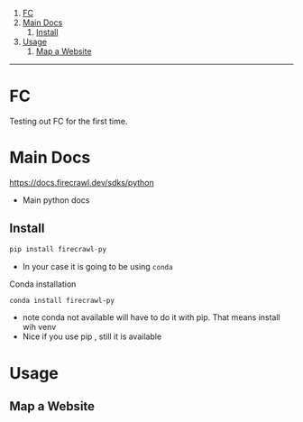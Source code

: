 
1. [FC](#fc)
2. [Main Docs](#main-docs)
   1. [Install](#install)
3. [Usage](#usage)
   1. [Map a Website](#map-a-website)

----

# FC 

Testing out FC for the first time.

# Main Docs 

https://docs.firecrawl.dev/sdks/python
- Main python docs 

## Install 

```py 
pip install firecrawl-py
```
- In your case it is going to be using `conda`

Conda installation 
```sh 
conda install firecrawl-py
```
- note conda not available will have to do it with pip. That means install wih venv
- Nice if you use pip , still it is available 
  
 # Usage 
 
 ## Map a Website 